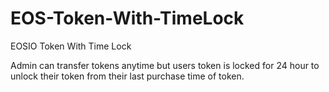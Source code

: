 # EOS-Token-With-TimeLock
EOSIO Token With Time Lock

Admin can transfer tokens anytime but users token is locked for 24 hour to unlock their token from their last purchase time of token.
